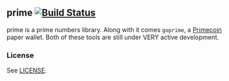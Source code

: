 ## prime [![Build Status](https://travis-ci.org/kargakis/prime.svg?branch=master)](https://travis-ci.org/kargakis/prime)
prime is a prime numbers library. Along with it comes ```goprime```, a [Primecoin](http://primecoin.io/) paper wallet.
Both of these tools are still under VERY active development.

### License
See [LICENSE](https://github.com/kargakis/prime/blob/master/LICENSE).
